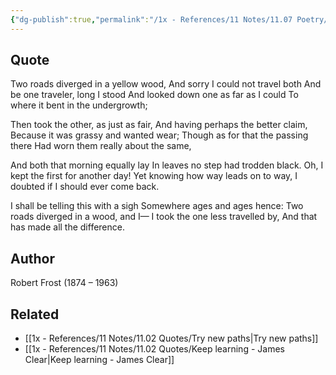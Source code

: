 ```yaml
---
{"dg-publish":true,"permalink":"/1x - References/11 Notes/11.07 Poetry/The road not taken - Robert Frost/","title":"The road not taken - Robert Frost","noteIcon":"","created":"2022-11-03T11:05:42.000+03:00","updated":"2024-02-14T20:18:17.950+03:00"}
---
```



## Quote
Two roads diverged in a yellow wood,
 And sorry I could not travel both
 And be one traveler, long I stood
 And looked down one as far as I could
 To where it bent in the undergrowth;

Then took the other, as just as fair,
 And having perhaps the better claim,
 Because it was grassy and wanted wear;
 Though as for that the passing there
 Had worn them really about the same,

And both that morning equally lay
 In leaves no step had trodden black.
 Oh, I kept the first for another day!
 Yet knowing how way leads on to way,
 I doubted if I should ever come back.

I shall be telling this with a sigh
 Somewhere ages and ages hence:
 Two roads diverged in a wood, and I—
I took the one less travelled by,
 And that has made all the difference.

## Author
Robert Frost (1874 – 1963)

## Related
- [[1x - References/11 Notes/11.02 Quotes/Try new paths\|Try new paths]]
- [[1x - References/11 Notes/11.02 Quotes/Keep learning - James Clear\|Keep learning - James Clear]]